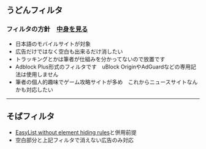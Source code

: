 ## うどんフィルタ　
### フィルタの方針　[中身を見る](https://github.com/mikadukiken/AdBlock-Filters/raw/master/UdonFilter.txt)
- 日本語のモバイルサイトが対象
- 広告だけではなく空白も出来るだけ消したい
- トラッキングとかは筆者が仕組みを分かってないので放置です
- Adblock Plus形式のフィルタです　uBlock OriginやAdGuardなどの専用記法は使用しません
- 筆者の個人的趣味でゲーム攻略サイトが多め　これからニュースサイトなんかも対応したい
---
## そばフィルタ
- [EasyList without element hiding rules](https://easylist-downloads.adblockplus.org/easylist_noelemhide.txt)と併用前提
- 空白部分と上記フィルタで消えない広告のみ対応

